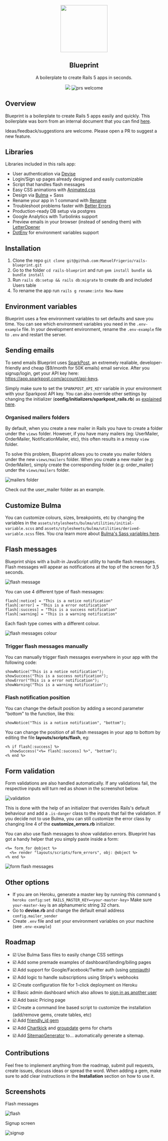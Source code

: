 <p align="center">
  <img src="https://quicknote-images.s3.amazonaws.com/images/1540900611411-%20Untitled%2520design.png" height="150">
  <h2 align="center">Blueprint</h2>
  <p align="center">A boilerplate to create Rails 5 apps in seconds.<p>
  <p align="center">
    <img src="https://img.shields.io/badge/License-MIT-yellow.svg" />
    <img src="https://img.shields.io/badge/PRs-welcome-brightgreen.svg" alt="prs welcome">
  </p>
</p>


## Overview
Blueprint is a boilerplate to create Rails 5 apps easily and quickly.
This boilerplate was born from an internal document that you can find [here](https://www.notion.so/maitre/Rails-5-App-Setup-Blueprint-d8b70c50d62f4bf5a4607ee7a7b994ac).

Ideas/feedback/suggestions are welcome. Please open a PR to suggest a new feature.

## Libraries
Libraries included in this rails app:
* User authentication via [Devise](https://github.com/plataformatec/devise)
* Login/Sign up pages already designed and easily customizable
* Script that handles flash messages
* Easy CSS animations with [Animated.css](https://daneden.github.io/animate.css/)
* Design via [Bulma](https://bulma.io/) + Sass
* Rename your app in 1 command with [Rename](https://github.com/morshedalam/rename)
* Troubleshoot problems faster with [Better Errors](https://github.com/BetterErrors/better_errors)
* Production-ready DB setup via postgres
* Google Analytics with Turbolinks support
* Preview emails in your browser (instead of sending them) with [LetterOpener](https://github.com/ryanb/letter_opener)
* [DotEnv](https://github.com/bkeepers/dotenv) for environment variables support

## Installation
1. Clone the repo `git clone git@github.com:ManuelFrigerio/rails-blueprint.git`
2. Go to the folder `cd rails-blueprint` and run `gem install bundle && bundle install`
3. Run `rails db:setup && rails db:migrate` to create db and included Users table
4. To rename the app run `rails g rename:into New-Name`

## Environment variables
Blueprint uses a few environment variables to set defaults and save you time.
You can see which environment variables you need in the `.env-example` file. In your development environment, rename the `.env-example` file to `.env` and restart the server.

## Sending emails
To send emails Blueprint uses [SparkPost](https://sparkpost.com), an extremely realiable, developer-friendly and cheap ($9/month for 50K emails) email service. After you signup/login, get your API key here: https://app.sparkpost.com/account/api-keys.

Simply make sure to set the `SPARKPOST_API_KEY` variable in your environment with your Sparkpost API key. You can also override other settings by changing the initializer (**config/initializers/sparkpost_rails.rb**) as [explained here](https://github.com/the-refinery/sparkpost_rails).

### Organised mailers folders
By default, when you create a new mailer in Rails you have to create a folder under the `views` folder. However, if you have many mailers (eg: UserMailer, OrderMailer, NotificationMailer, etc), this often results in a messy `view` folder.

To solve this problem, Blueprint allows you to create you mailer folders under the new `views/mailers` folder.
When you create a new mailer (e.g: OrderMailer), simply create the corresponding folder (e.g: order_mailer) under the `views/mailers` folder.

![mailers folder](https://quicknote-images.s3.amazonaws.com/images/1543161663964-%20Screen%2520Shot%25202018-11-25%2520at%252017.00.33.png)

Check out the user_mailer folder as an example.

## Customize Bulma
You can customize colours, sizes, breakpoints, etc by changing the variables in the `assets/stylesheets/bulma/utilities/initial-variable.scss` and `assets/stylesheets/bulma/utilities/derived-variable.scss` files. You cna learn more about [Bulma's Sass variables here](https://bulma.io/documentation/customize/variables/).

## Flash messages
Blueprint ships with a built-in JavaScript utility to handle flash messages.
Flash messages will appear as notifications at the top of the screen for 3,5 seconds.

![flash message](http://g.recordit.co/EUkOJ7Vhun.gif)

You can use 4 different type of flash messages:
```
flash[:notice] = "This is a notice notification"
flash[:error] = "This is a error notification"
flash[:success] = "This is a success notification"
flash[:warning] = "This is a warning notification"
```
Each flash type comes with a different colour.

![flash messages colour](https://quicknote-images.s3.amazonaws.com/images/1541593180193-%20Untitled%2520design.png)

### Trigger flash messages manually
You can manually trigger flash messages everywhere in your app with the following code:
```
showNotice("This is a notice notification");
showSuccess("This is a success notification");
showError("This is a error notification");
showWarning("This is a warning notification");
```
### Flash notification position
You can change the default position by adding a second parameter "bottom" to the function, like this:
```
showNotice("This is a notice notification", "bottom");
```

You can change the position of all flash messages in your app to bottom by editing the file **layouts/scripts/flash**, eg:
```
<% if flash[:success] %>
  showSuccess("<%= flash[:success] %>", "bottom");
<% end %>
```

## Form validation
Form validations are also handled automatically.
If any validations fail, the respective inputs will turn red as shown in the screenshot below.

![validation](https://quicknote-images.s3.amazonaws.com/images/1541591390886-%20campaign.png)

This is done with the help of an initializer that overrides Rails's default behaviour and add a `.is-danger` class to the inputs that fail the validation. If you decide not to use Bulma, you can still customize the error class by changing line 4 of the **customize_errors.rb** initializer.

You can also use flash messages to show validation errors.
Blueprint has got a handy helper that you simply paste inside a form:

```
<%= form_for @object %>
  <%= render "layouts/scripts/form_errors", obj: @object %>
<% end %>
```

![form flash messages](https://quicknote-images.s3.amazonaws.com/images/1541594989782-%20valid.png)

## Other options
* If you are on Heroku, generate a master key by running this command `$ heroku config:set RAILS_MASTER_KEY=<your-master-key>` Make sure `your-master-key` is an alphanumeric string 32 chars.
* Go to **devise.rb** and change the default email address `config.mailer_sender`
* Create `.env` file and set your environment variables on your machine (see `.env-example`)

## Roadmap
* ☑️ Use Bulma Sass files to easily change CSS settings
* ☑️ Add some premade examples of dashboard/landing/biling pages
* ☑️ Add support for Google/Facebook/Twitter auth (using [omniauth](https://github.com/omniauth/omniauth))
* ☑️ Add logic to handle subscriptions using Stripe's webhooks
* ☑️ Create configuration file for 1-click deployment on Heroku
* ☑️ Basic admin dashboard which also allows to [sign in as another user](https://github.com/plataformatec/devise/wiki/How-To:-Sign-in-as-another-user-if-you-are-an-admin)
* ☑️ Add basic Pricing page
* ☑️ Create a command line based script to customize the installation (add/remove gems, create tables, etc)
* ☑️ Add [friendly_id gem](https://github.com/norman/friendly_id)
* ☑️ Add [Chartkick](https://chartkick.com/) and [groupdate](https://github.com/ankane/groupdate) gems for charts
* ☑️ Add [SitemapGenerator](https://github.com/kjvarga/sitemap_generator) to... automatically generate a sitemap. 

## Contributions

Feel free to implement anything from the roadmap, submit pull requests, create issues, discuss ideas or spread the word.
When adding a gem, make sure to add clear instructions in the **Installation** section on how to use it.

## Screenshots

Flash messages

![flash](http://g.recordit.co/a10vtjKgBA.gif)

Signup screen

![signup](https://quicknote-images.s3.amazonaws.com/images/1540900091320-%20ReferralHero%2520%2520%2520Results%2520driven%2520referral%2520software%2520for%2520SaaS%2520companies%2520.png)
